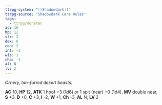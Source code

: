 ```yaml
---
ttrpg-system: "[[Shadowdark]]"
ttrpg-source: "Shadowdark Core Rules"
tags:
  - ttrpg/monster
ac: 10
hp: 12
str: 3
dex: 0
con: 3
int: -2
wis: 1
cha: -3
al: N
lv: 2
---
```


_Ornery, tan-furred desert beasts._

**AC** 10, **HP** 12, **ATK** 1 hoof +3 (1d6) or 1 spit (near) +0 (1d4), **MV** double near, **S** +3, **D** +0, **C** +3, **I** -2, **W** +1, **Ch** -3, **AL** N, **LV** 2


